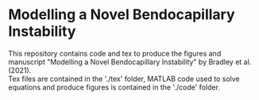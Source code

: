 # Modelling a Novel Bendocapillary Instability
This repository contains code and tex to produce the figures and manuscript "Modelling a Novel Bendocapillary Instability" by Bradley et al. (2021).  
Tex files are contained in the './tex' folder, MATLAB code used to solve equations and produce figures is contained in the './code' folder. 
